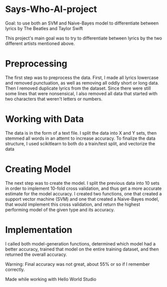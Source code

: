# Says-Who-AI-project
Goal: to use both an SVM and Naive-Bayes model to differentiate between lyrics by The Beatles and Taylor Swift


This project's main goal was to try to differentiate between lyrics by the two different artists mentioned above.

# Preprocessing
The first step was to preprocess the data. First, I made all lyrics lowercase and removed punctuation, as well as removing all  oddly short or long data. Then I removed duplicate lyrics from the dataset. Since there were still some lines that were nonsensical, I also removed all data that started with two characters that weren't letters or numbers.

# Working with Data
The data is in the form of a text file. I split the data into X and Y sets, then stemmed all words in an attemt to increase accuracy. To finalize the data structure, I used scikitlearn to both do a train/test split, and vectorize the data

# Creating Model
The next step was to create the model. I split the previous data into 10 sets in order to implement 10-fold cross validation, and thus get a more accurate estimate for the model accuracy. I created two functions, one that created a support vector machine (SVM) and one that created a Naive-Bayes model, that would implement this cross validation, and return the highest performing model of the given type and its accuracy.

# Implementation
I called both model-generation functions, determined which model had a better accuracy, trained that model on the entire training dataset, and then returned the overall accuracy.

Warning: Final accuracy was not great, about 55% or so if I remember correctly.







Made while working with Hello World Studio
